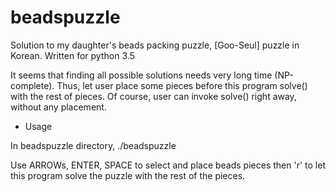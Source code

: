 # beadspuzzle

Solution to my daughter's beads packing puzzle, [Goo-Seul] puzzle in Korean.
Written for python 3.5

It seems that finding all possible solutions needs
very long time (NP-complete). Thus, let user place some pieces
before this program solve() with the rest of pieces.
Of course, user can invoke solve() right away, without any placement.

* Usage

In beadspuzzle directory,
./beadspuzzle

Use ARROWs, ENTER, SPACE to select and place beads pieces
then 'r' to let this program solve the puzzle with the rest of the pieces.

